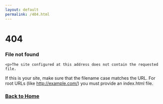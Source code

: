 ```yaml
---
layout: default
permalink: /404.html
---
```

<div class='text-center'>
	<h1><strong>404</strong></h1>
	<h3>File not found</h3>
	
	<p>The site configured at this address does not contain the requested file.

If this is your site, make sure that the filename case matches the URL.
For root URLs (like <a href='http://example.com/'>http://example.com/</a>) you must provide an index.html file.</p>
</div>

<h3 class='text-center'><a href='{{site.url}}'>Back to Home</a></h3>